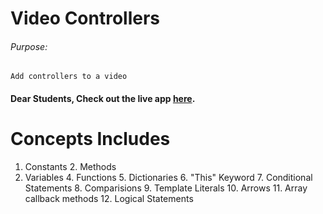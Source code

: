 # Video Controllers

###### Purpose:
    Add controllers to a video

#### Dear Students, Check out the live app [here](https://ramya-brs.github.io/Vedio-Controller/).

# Concepts Includes
1. Constants                                                                                                                                                                                                           2. Methods                                                                                                                                                                                                           
3. Variables                                                                                                                                                                                                         4. Functions                                                                                                                                                                                                           5. Dictionaries                                                                                                                                                                                                      6. "This" Keyword                                                                                                                                                                                                    7. Conditional Statements                                                                                                                                                                                            8. Comparisions                                                                                                                                                                                                       9. Template Literals                                                                                                                                                                                                10. Arrows                                                                                                                                                                                                            11. Array callback methods                                                                                                                                                                                          12. Logical Statements 

